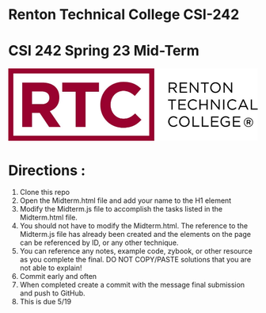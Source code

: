 # Renton Technical College CSI-242
# CSI 242 Spring 23 Mid-Term
![](Images/logo.jpg)

# Directions :

1) Clone this repo
2) Open the Midterm.html file and add your name to the H1 element
3) Modify the Midterm.js file to accomplish the tasks listed in the Midterm.html file.
4) You should not have to modify the Midterm.html. The reference to the Midterm.js file has already been created and the elements on the page can be referenced by ID, or any other technique.
5) You can reference any notes, example code, zybook, or other resource as you complete the final. DO NOT COPY/PASTE solutions that you are not able to explain!
6) Commit early and often
7) When completed create a commit with the message final submission and push to GitHub.
8) This is due 5/19

